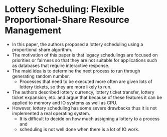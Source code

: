 # Lottery Scheduling: Flexible Proportional-Share Resource Management



* In this paper, the authors proposed a lottery scheduling using a proportional share algorithm.
* The motivation of this paper is that legacy schedulings are focused on priorities or fairness so that they are not suitable for applications such as databases that require interactive response.
* The maid idea is to determine the next process to run through generating random number.
  * Processes that need to be executed more often are given lots of lottery tickets, so they are more likely to run.
* The authors described lottery currency, lottery ticket transfer, lottery ticket expansion, etc. and argue that because of these features it can be applied to memory and IO systems as well as CPU.
* However, lottery scheduling has some severe drawbacks thus it is not implemented a real operating system.
  * It is difficult to decide on how much assigning a lottery to a process and 
  * scheduling is not well done when there is a lot of IO work.